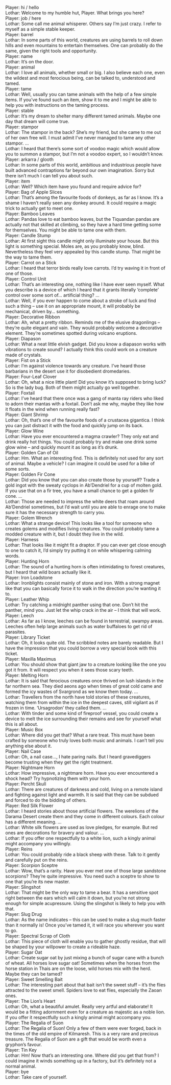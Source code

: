Player: hi / hello  
Lothar: Welcome to my humble hut, Player. What brings you here?  
Player: job / here  
Lothar: Some call me animal whisperer. Others say I’m just crazy. I refer to myself as a simple stable keeper.  
Player: barrel  
Lothar: In some parts of this world, creatures are using barrels to roll down hills and even mountains to entertain themselves. One can probably do the same, given the right tools and opportunity.  
Player: name  
Lothar: It’s on the door.  
Player: animal  
Lothar: I love all animals, whether small or big. I also believe each one, even the wildest and most ferocious being, can be talked to, understood and tamed.  
Player: tame  
Lothar: Well, usually you can tame animals with the help of a few simple items. If you’ve found such an item, show it to me and I might be able to help you with instructions on the taming process.  
Player: stable  
Lothar: It’s my dream to shelter many different tamed animals. Maybe one day that dream will come true.  
Player: stampor  
Lothar: The stampor in the back? She’s my friend, but she came to me out of her own free will. I must admit I’ve never managed to tame any other stampor. …  
Lothar: I heard that there’s some sort of voodoo magic which would allow you to summon a stampor, but I’m not a voodoo expert, so I wouldn’t know.  
Player: arkarra / glooth  
Lothar: In some parts of this world, ambitious and industrious people have built advanced contraptions far beyond our own imagination. Sorry but there isn’t much I can tell you about such.  
Player: item  
Lothar: Well? Which item have you found and require advice for?  
Player: Bag of Apple Slices  
Lothar: That’s among the favourite foods of donkeys, as far as I know. It’s a shame I haven’t really seen any donkey around. It could require a magic trick to actually get to meet one.  
Player: Bamboo Leaves  
Lothar: Pandas love to eat bamboo leaves, but the Tiquandan pandas are actually not that skilled at climbing, so they have a hard time getting some for themselves. You might be able to tame one with them.  
Player: Candle Stump  
Lothar: At first sight this candle might only illuminate your house. But this light is something special. Moles are, as you probably know, blind. Nevertheless they feel very appealed by this candle stump. That might be the way to tame them.  
Player: Carrot on a Stick  
Lothar: I heard that terror birds really love carrots. I’d try waving it in front of one of those.  
Player: Control Unit  
Lothar: That’s an interesting one, nothing like I have ever seen myself. What you describe is a device of which I heard that it grants literally ‘complete’ control over some sort of… artificial thing? …  
Lothar: Well, if you ever happen to come about a stroke of luck and find such a thing – use it on an appropriate mount, it will probably be mechanical, driven by… something.  
Player: Decorative Ribbon  
Lothar: Ah, what a pretty ribbon. Reminds me of the elusive dragonlings – they’re quite elegant and vain. They would probably welcome a decorative element. They’re sometimes spotted during volcano eruptions.  
Player: Diapason  
Lothar: What a neat little elvish gadget. Did you know a diapason works with vibrations to create sound? I actually think this could work on a creature made of crystals.  
Player: Fist on a Stick  
Lothar: I’m against violence towards any creature. I’ve heard those barbarians in the desert use it for disobedient dromedaries.  
Player: Four-Leaf Clover  
Lothar: Oh, what a nice little plant! Did you know it’s supposed to bring luck? So is the lady bug. Both of them might actually go well together.  
Player: Foxtail  
Lothar: I’ve heard that there once was a gang of manta ray riders who liked to adorn their mantas with a foxtail. Don’t ask me why, maybe they like how it floats in the wind when running really fast?  
Player: Giant Shrimp  
Lothar: Oh, that’s one of the favourite foods of a crustacea gigantica. I think you can just distract it with the food and quickly jump on its back.  
Player: Glow Wine  
Lothar: Have you ever encountered a magma crawler? They only eat and drink really hot things. You could probably try and make one drink some glow wine – and quickly mount it as long as it’s drunk.  
Player: Golden Can of Oil  
Lothar: Hm. What an interesting find. This is definitely not used for any sort of animal. Maybe a vehicle? I can imagine it could be used for a bike of some sorts.  
Player: Golden Fir Cone  
Lothar: Did you know that you can also create those by yourself? Trade a gold ingot with the sweaty cyclops in Ab’Dendriel for a cup of molten gold. If you use that on a fir tree, you have a small chance to get a golden fir cone. …  
Lothar: Those are needed to impress the white deers that roam around Ab’Dendriel sometimes, but I’d wait until you are able to enrage one to make sure it has the necessary strength to carry you.  
Player: Golem Wrench  
Lothar: What a strange device! This looks like a tool for someone who creates golems and modifies living creatures. You could probably tame a modded creature with it, but I doubt they live in the wild.  
Player: Harness  
Lothar: That looks like it might fit a draptor. If you can ever get close enough to one to catch it, I’d simply try putting it on while whispering calming words.  
Player: Hunting Horn  
Lothar: The sound of a hunting horn is often intimidating to forest creatures, but I heard that wild boars actually like it.  
Player: Iron Loadstone  
Lothar: Ironblights consist mainly of stone and iron. With a strong magnet like that you can basically force it to walk in the direction you’re wanting it to.  
Player: Leather Whip  
Lothar: Try catching a midnight panther using that one. Don’t hit the panther, mind you. Just let the whip crack in the air – I think that will work.  
Player: Leech  
Lothar: As far as I know, leeches can be found in terrestrial, swampy areas. Leeches often help large animals such as water buffaloes to get rid of parasites.  
Player: Library Ticket  
Lothar: Oh, it looks quite old. The scribbled notes are barely readable. But I have the impression that you could borrow a very special book with this ticket.  
Player: Maxilla Maximus  
Lothar: You should show that giant jaw to a creature looking like the one you got it from. It will respect you when it sees those scary teeth.  
Player: Melting Horn  
Lothar: It is said that ferocious creatures once thrived on lush islands in the far northern sea. They died aeons ago when times of great cold came and formed the icy wastes of Svargrond as we know them today. …  
Lothar: Travellers from the north have told stories of these creatures, watching them from within the ice in the deepest caves, still vigilant as if frozen in time. ‘Ursagrodon’ they called them. …  
Lothar: With tinder and some kind of fireproof vessel, you could create a device to melt the ice surrounding their remains and see for yourself what this is all about.  
Player: Music Box  
Lothar: Where did you get that? What a rare treat. This must have been crafted by someone who truly loves both music and animals. I can’t tell you anything else about it.  
Player: Nail Case  
Lothar: Oh, a nail case…, I hate paring nails. But I heard gravediggers become trusting when they get the right treatment.  
Player: Nightmare Horn  
Lothar: How impressive, a nightmare horn. Have you ever encountered a shock head? Try hypnotizing them with your horn.  
Player: Percht Skull  
Lothar: There are creatures of darkness and cold, living on a remote island and fighting against light and warmth. It is said that they can be subdued and forced to do the bidding of others.  
Player: Red Silk Flower  
Lothar: I heard stories about those artificial flowers. The werelions of the Darama Desert create them and they come in different colours. Each colour has a different meaning. …  
Lothar: White silk flowers are used as love pledges, for example. But red ones are decorations for bravery and valour. …  
Lothar: If you offer one respectfully to a white lion, such a kingly animal might accompany you willingly.  
Player: Reins  
Lothar: You could probably ride a black sheep with these. Talk to it gently and carefully put on the reins.  
Player: Scorpion Sceptre  
Lothar: Wow, that’s a rarity. Have you ever met one of those large sandstone scorpions? They’re quite impressive. You need such a sceptre to show to one that you’re its new master.  
Player: Slingshot  
Lothar: That might be the only way to tame a bear. It has a sensitive spot right between the ears which will calm it down, but you’re not strong enough for simple acupressure. Using the slingshot is likely to help you with that.  
Player: Slug Drug  
Lothar: As the name indicates – this can be used to make a slug much faster than it normally is! Once you’ve tamed it, it will race you wherever you want to go.  
Player: Spectral Scrap of Cloth  
Lothar: This piece of cloth will enable you to gather ghostly residue, that will be shaped by your willpower to create a rideable haze.  
Player: Sugar Oat  
Lothar: Create sugar oat by just mixing a bunch of sugar cane with a bunch of wheat. All horses love sugar oat! Sometimes when the horses from the horse station in Thais are on the loose, wild horses mix with the herd. Maybe they can be tamed?  
Player: Sweet Smelling Bait  
Lothar: The interesting part about that bait isn’t the sweet stuff – it’s the flies attracted to the sweet smell. Spiders love to eat flies, especially the Zaoan ones.  
Player: The Lion’s Heart  
Lothar: Oh, what a beautiful amulet. Really very artful and elaborate! It would be a fitting adornment even for a creature as majestic as a noble lion. If you offer it respectfully such a kingly animal might accompany you.  
Player: The Regalia of Suon  
Lothar: The Regalia of Suon! Only a few of them were ever forged, back in the times of the old empire of Kilmaresh. This is a very rare and precious treasure. The Regalia of Suon are a gift that would be worth even a gryphon’s favour.  
Player: Tin Key  
Lothar: Hm! Now that’s an interesting one. Where did you get that from? I could imagine it winds something up in a factory, but it’s definitely not a normal animal.  
Player: bye  
Lothar: Take care of yourself.  
